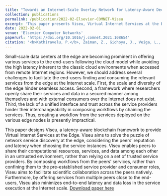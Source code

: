 ```yaml
---
title: "Towards an Internet-Scale Overlay Network for Latency-Aware Decentralized Workflows at the Edge"
collection: publications
permalink: /publication/2022-02-Elsevier-COMNET-Viseu
excerpt: 'This paper presents Viseu, Virtual Internet Services at the Edge, a utility based on a decentralized Blockchain architecture.'
date: 2022-02-01
venue: 'Elsevier Computer Networks'
paperurl: 'https://doi.org/10.1016/j.comnet.2021.108654'
citation: '<b>Kathiravelu, P.</b>, Zaiman, Z., Gichoya, J., Veiga, L., and Banerjee, I. Towards an Internet-Scale Overlay Network for Latency-Aware Decentralized Workflows at the Edge. In Computer Networks (COMNET). (IF: 4.474, Q1). 203, 108654. February 2022.'
---
```

Small-scale data centers at the edge are becoming prominent in offering various services to the end-users following the cloud model while avoiding the high latency inherent to the classic cloud environments when accessed from remote Internet regions. However, we should address several challenges to facilitate the end-users finding and consuming the relevant services from the edge at the Internet scale. First, the scale and diversity of the edge hinder seamless access. Second, a framework where researchers openly share their services and data in a secured manner among themselves and with external consumers over the Internet does not exist. Third, the lack of a unified interface and trust across the service providers hinder their interchangeability in composing workflows by chaining the services. Thus, creating a workflow from the services deployed on the various edge nodes is presently impractical.

This paper designs Viseu, a latency-aware blockchain framework to provide Virtual Internet Services at the Edge. Viseu aims to solve the puzzle of network service discovery at the edge, considering the peers’ reputation and latency when choosing the service instances. Viseu enables peers to share their computational resources, services, and data among each other in an untrusted environment, rather than relying on a set of trusted service providers. By composing workflows from the peers’ services, rather than confining them to the pre-established service provider and consumer roles, Viseu aims to facilitate scientific collaboration across the peers natively. Furthermore, by offering services from multiple peers close to the end-users, Viseu also minimizes end-to-end latency and data loss in the service execution at the Internet scale.
[Download paper here](https://doi.org/10.1016/j.comnet.2021.108654)

